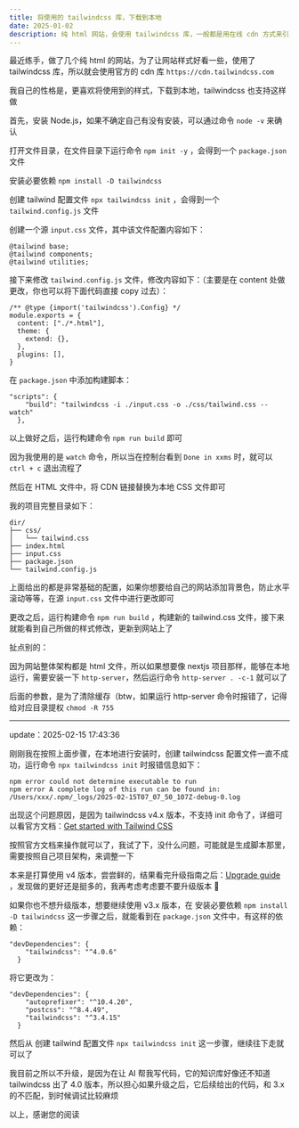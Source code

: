 ```yaml
---
title: 将使用的 tailwindcss 库，下载到本地
date: 2025-01-02
description: 纯 html 网站，会使用 tailwindcss 库，一般都是用在线 cdn 方式来引用，如果想要提高速度，最好将 css 文件下载到本地
---
```


最近练手，做了几个纯 html 的网站，为了让网站样式好看一些，使用了 tailwindcss 库，所以就会使用官方的 cdn 库 `https://cdn.tailwindcss.com`

我自己的性格是，更喜欢将使用到的样式，下载到本地，tailwindcss 也支持这样做

首先，安装 Node.js，如果不确定自己有没有安装，可以通过命令 `node -v` 来确认

打开文件目录，在文件目录下运行命令 `npm init -y` ，会得到一个 `package.json` 文件

安装必要依赖 `npm install -D tailwindcss`

创建 tailwind 配置文件 `npx tailwindcss init` ，会得到一个 `tailwind.config.js` 文件

创建一个源 `input.css` 文件，其中该文件配置内容如下：
```
@tailwind base;   
@tailwind components;   
@tailwind utilities;
```

接下来修改 `tailwind.config.js` 文件，修改内容如下：（主要是在 content 处做更改，你也可以将下面代码直接 copy 过去）：
```
/** @type {import('tailwindcss').Config} */   
module.exports = {   
  content: ["./*.html"],   
  theme: {   
    extend: {},   
  },   
  plugins: [],   
}
```

在 `package.json` 中添加构建脚本：
```
"scripts": {   
    "build": "tailwindcss -i ./input.css -o ./css/tailwind.css --watch"   
  },
```

以上做好之后，运行构建命令 `npm run build` 即可

因为我使用的是 `watch` 命令，所以当在控制台看到 `Done in xxms` 时，就可以 `ctrl + c` 退出流程了

然后在 HTML 文件中，将 CDN 链接替换为本地 CSS 文件即可

我的项目完整目录如下：
```
dir/
├── css/
│   └── tailwind.css 
├── index.html
├── input.css
├── package.json
└── tailwind.config.js
```

上面给出的都是非常基础的配置，如果你想要给自己的网站添加背景色，防止水平滚动等等，在源 `input.css` 文件中进行更改即可

更改之后，运行构建命令 `npm run build` ，构建新的 tailwind.css 文件，接下来就能看到自己所做的样式修改，更新到网站上了

扯点别的：

因为网站整体架构都是 html 文件，所以如果想要像 nextjs 项目那样，能够在本地运行，需要安装一下 `http-server`，然后运行命令 `http-server . -c-1` 就可以了

后面的参数，是为了清除缓存（btw，如果运行 http-server 命令时报错了，记得给对应目录提权 `chmod -R 755`

---

update：2025-02-15 17:43:36

刚刚我在按照上面步骤，在本地进行安装时，创建 tailwindcss 配置文件一直不成功，运行命令  `npx tailwindcss init` 时报错信息如下：

```
npm error could not determine executable to run
npm error A complete log of this run can be found in: /Users/xxx/.npm/_logs/2025-02-15T07_07_50_107Z-debug-0.log
```

出现这个问题原因，是因为 tailwindcss v4.x 版本，不支持 init 命令了，详细可以看官方文档：[Get started with Tailwind CSS](https://tailwindcss.com/docs/installation/tailwind-cli)

按照官方文档来操作就可以了，我试了下，没什么问题，可能就是生成脚本那里，需要按照自己项目架构，来调整一下

本来是打算使用 v4 版本，尝尝鲜的，结果看完升级指南之后：[Upgrade guide](https://tailwindcss.com/docs/upgrade-guide) ，发现做的更好还是挺多的，我再考虑考虑要不要升级版本 🤣

如果你也不想升级版本，想要继续使用 v3.x 版本，在 安装必要依赖 `npm install -D tailwindcss` 这一步骤之后，就能看到在 `package.json` 文件中，有这样的依赖：

```
"devDependencies": {
    "tailwindcss": "^4.0.6"
  }
```

将它更改为：

```
"devDependencies": {
    "autoprefixer": "^10.4.20",
    "postcss": "^8.4.49",
    "tailwindcss": "^3.4.15"
  }
```

然后从 创建 tailwind 配置文件 `npx tailwindcss init` 这一步骤，继续往下走就可以了

我目前之所以不升级，是因为在让 AI 帮我写代码，它的知识库好像还不知道 tailwindcss 出了 4.0 版本，所以担心如果升级之后，它后续给出的代码，和 3.x 的不匹配，到时候调试比较麻烦

以上，感谢您的阅读